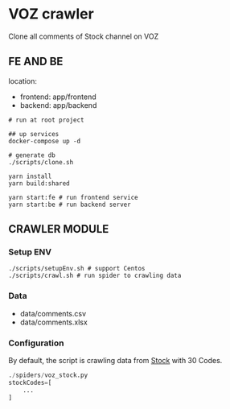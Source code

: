 # VOZ crawler
Clone all comments of Stock channel on VOZ

## FE AND BE
location: 
- frontend: app/frontend
- backend: app/backend

```
# run at root project

## up services
docker-compose up -d 

# generate db
./scripts/clone.sh

yarn install
yarn build:shared 

yarn start:fe # run frontend service
yarn start:be # run backend server
```

## CRAWLER MODULE
### Setup ENV

```properties
./scripts/setupEnv.sh # support Centos
./scripts/crawl.sh # run spider to crawling data
```
### Data
- data/comments.csv
- data/comments.xlsx

### Configuration
By default, the script is crawling data from [Stock](https://voz.vn/t/clb-chung-khoan-chia-se-kinh-nghiem-dau-tu-chung-khoan-version-2022.464528) with 30 Codes.

```python
./spiders/voz_stock.py
stockCodes=[
    ...
]
```
